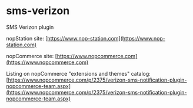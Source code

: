# sms-verizon
SMS Verizon plugin

nopStation site: [https://www.nop-station.com](https://www.nop-station.com)

nopCommerce site: [https://www.nopcommerce.com](https://www.nopcommerce.com)

Listing on nopCommerce "extensions and themes" catalog: [https://www.nopcommerce.com/p/2375/verizon-sms-notification-plugin-nopcommerce-team.aspx](https://www.nopcommerce.com/p/2375/verizon-sms-notification-plugin-nopcommerce-team.aspx)